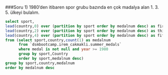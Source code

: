 ###Soru 1) 1980’den itibaren spor grubu bazında en çok madalya alan 1. 3. 5. ülkeyi bulalım.

``` SQL 
select sport,
lead(country,0) over (partition by sport order by medalnum desc) as first_country,
lead(country,2) over (partition by sport order by medalnum desc) as third_country,
lead(country,4) over (partition by sport order by medalnum desc) as fifth_country,
from (select sport,country,count(1) as medalnum
      from `dsmbootcamp.irem_cakmakli.summer_medals` 
      where medal is not null and year >= 1980 
      group by sport,Country
      order by sport,medalnum desc)
group by sport,country,medalnum         
order by medalnum desc
```
